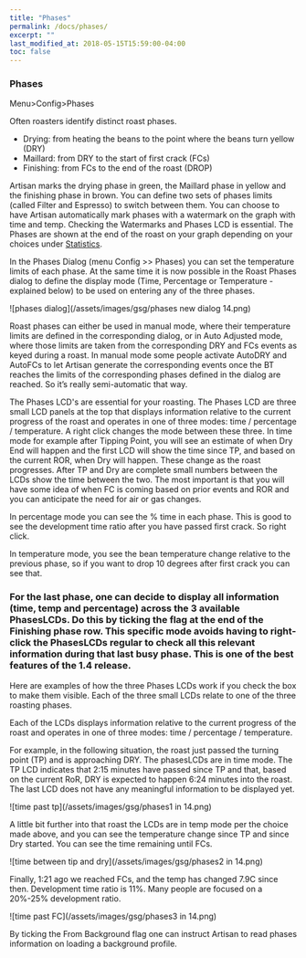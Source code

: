 ```yaml
---
title: "Phases"
permalink: /docs/phases/
excerpt: ""
last_modified_at: 2018-05-15T15:59:00-04:00
toc: false
---
```


### Phases

Menu>Config>Phases

Often roasters identify distinct roast phases.

- Drying: from heating the beans to the point where the beans turn yellow (DRY)
- Maillard: from DRY to the start of first crack (FCs)
- Finishing: from FCs to the end of the roast (DROP)

Artisan marks the drying phase in green, the Maillard phase in yellow and the finishing phase in brown. You can define two sets of phases limits (called Filter and Espresso) to switch between them.  You can choose to have Artisan automatically mark phases with a watermark on the graph with time and temp.  Checking the Watermarks and Phases LCD is essential.  The Phases are shown at the end of the roast on your graph depending on your choices under [Statistics](https://aritisan-scope.org/docs/statistics/).

In the Phases Dialog (menu Config >> Phases) you can set the temperature limits of each phase.  At the same time it is now possible in the Roast Phases dialog to define the display mode (Time, Percentage or Temperature - explained below) to be used on entering any of the three phases.

![phases dialog](/assets/images/gsg/phases new dialog 14.png)

Roast phases can either be used in manual mode, where their temperature limits are defined in the corresponding dialog, or in Auto Adjusted mode, where those limits are taken from the corresponding DRY and FCs events as keyed during a roast. In manual mode some people activate AutoDRY and AutoFCs to let Artisan generate the corresponding events once the BT reaches the limits of the corresponding phases defined in the dialog are reached.  So it’s really semi-automatic that way.   

The Phases LCD's are essential for your roasting. The Phases LCD are three small LCD panels at the top that displays information relative to the current progress of the roast and operates in one of three modes: time / percentage / temperature. A right click changes the mode between these three. In time mode for example after Tipping Point, you will see an estimate of when Dry End will happen and the first LCD will show the time since TP, and based on the current ROR, when Dry will happen.  These change as the roast progresses.  After TP and Dry are complete small numbers between the LCDs show the time between the two.  The most important is that you will have some idea of when FC is coming based on prior events and ROR and you can anticipate the need for air or gas changes.  

In percentage mode you can see the % time in each phase.  This is good to see the development time ratio after you have passed first crack.  So right click.

In temperature mode, you see the bean temperature change relative to the previous phase, so if you want to drop 10 degrees after first crack you can see that.  

### For the last phase, one can decide to display all information (time, temp and percentage) across the 3 available PhasesLCDs.  Do this by ticking the flag at the end of the Finishing phase row. This specific mode avoids having to right-click the PhasesLCDs regular to check all this relevant information during that last busy phase.  This is one of the best features of the 1.4 release.  

Here are examples of how the three Phases LCDs work if you check the box to make them visible.  Each of the three small LCDs relate to one of the three roasting phases.

Each of the LCDs displays information relative to the current progress of the roast and operates in one of three modes: time / percentage / temperature.

For example, in the following situation, the roast just passed the turning point (TP) and is approaching DRY. The phasesLCDs are in time mode. The TP LCD indicates that 2:15 minutes have passed since TP and that, based on the current RoR, DRY is expected to happen 6:24 minutes into the roast. The last LCD does not have any meaningful information to be displayed yet.

![time past tp](/assets/images/gsg/phases1 in 14.png)


A little bit further into that roast the LCDs are in temp mode per the choice made above, and you can see the temperature change since TP and since Dry started.  You can see the time remaining until FCs.

![time between tip and dry](/assets/images/gsg/phases2 in 14.png)


Finally, 1:21 ago we reached FCs, and the temp has changed 7.9C since then.  Development time ratio is 11%.  Many people are focused on a 20%-25% development ratio.

![time past FC](/assets/images/gsg/phases3 in 14.png)

By ticking the From Background flag one can instruct Artisan to read phases information on loading a background profile.

